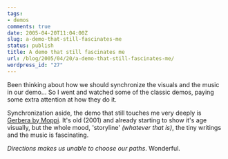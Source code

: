 ```yaml
---
tags:
- demos
comments: true
date: 2005-04-20T11:04:00Z
slug: a-demo-that-still-fascinates-me
status: publish
title: A demo that still fascinates me
url: /blog/2005/04/20/a-demo-that-still-fascinates-me/
wordpress_id: "27"
---
```


Been thinking about how we should synchronize the visuals and the music in our demo... So I went and watched some of the classic demos, paying some extra attention at how they do it.

Synchronization aside, the demo that still touches me very deeply is [Gerbera by Moppi](http://www.pouet.net/prod.php?which=3286). It's old (2001) and already starting to show it's age visually, but the whole mood, 'storyline' _(whatever that is)_, the tiny writings and the music is fascinating.

_Directions makes us unable to choose our paths_. Wonderful.
